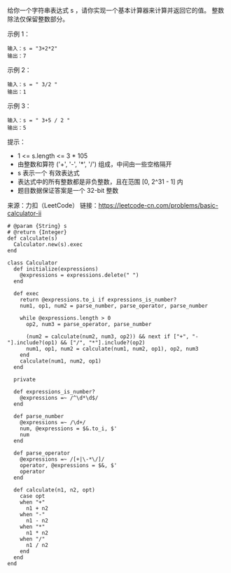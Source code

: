 给你一个字符串表达式 s ，请你实现一个基本计算器来计算并返回它的值。
整数除法仅保留整数部分。

示例 1：
```
输入：s = "3+2*2"
输出：7
```

示例 2：
```
输入：s = " 3/2 "
输出：1
```

示例 3：
```
输入：s = " 3+5 / 2 "
输出：5
```

提示：
- 1 <= s.length <= 3 * 105
- 由整数和算符 ('+', '-', '*', '/') 组成，中间由一些空格隔开
- s 表示一个 有效表达式
- 表达式中的所有整数都是非负整数，且在范围 [0, 2^31 - 1] 内
- 题目数据保证答案是一个 32-bit 整数


 来源：力扣（LeetCode）
 链接：https://leetcode-cn.com/problems/basic-calculator-ii


```
# @param {String} s
# @return {Integer}
def calculate(s)
  Calculator.new(s).exec
end

class Calculator
  def initialize(expressions)
    @expressions = expressions.delete(" ")
  end

  def exec
    return @expressions.to_i if expressions_is_number?
    num1, op1, num2 = parse_number, parse_operator, parse_number

    while @expressions.length > 0
      op2, num3 = parse_operator, parse_number

      (num2 = calculate(num2, num3, op2)) && next if ["+", "-"].include?(op1) && ["/", "*"].include?(op2)
      num1, op1, num2 = calculate(num1, num2, op1), op2, num3
    end
    calculate(num1, num2, op1)
  end

  private

  def expressions_is_number?
    @expressions =~ /^\d*\d$/
  end

  def parse_number
    @expressions =~ /\d+/
    num, @expressions = $&.to_i, $'
    num
  end

  def parse_operator
    @expressions =~ /[+|\-*\/]/
    operator, @expressions = $&, $'
    operator
  end

  def calculate(n1, n2, opt)
    case opt
    when "+"
      n1 + n2
    when "-"
      n1 - n2
    when "*"
      n1 * n2
    when "/"
      n1 / n2
    end
  end
end
```